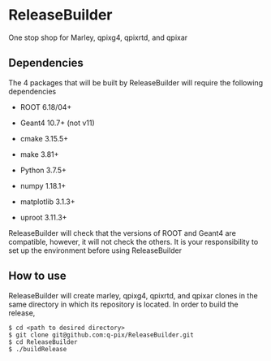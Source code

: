 # ReleaseBuilder
One stop shop for Marley, qpixg4, qpixrtd, and qpixar



## Dependencies
The 4 packages that will be built by ReleaseBuilder will require the following dependencies
* ROOT 6.18/04+
* Geant4 10.7+ (not v11)

* cmake 3.15.5+
* make 3.81+
* Python 3.7.5+
* numpy 1.18.1+
* matplotlib 3.1.3+
* uproot 3.11.3+

ReleaseBuilder will check that the versions of ROOT and Geant4 are compatible, however, it will not check the others. It is your responsibility to set up the environment before using ReleaseBuilder



## How to use
ReleaseBuilder will create marley, qpixg4, qpixrtd, and qpixar clones in the same directory in which its repository is located. In order to build the release,

```
$ cd <path to desired directory>
$ git clone git@github.com:q-pix/ReleaseBuilder.git
$ cd ReleaseBuilder
$ ./buildRelease
```
